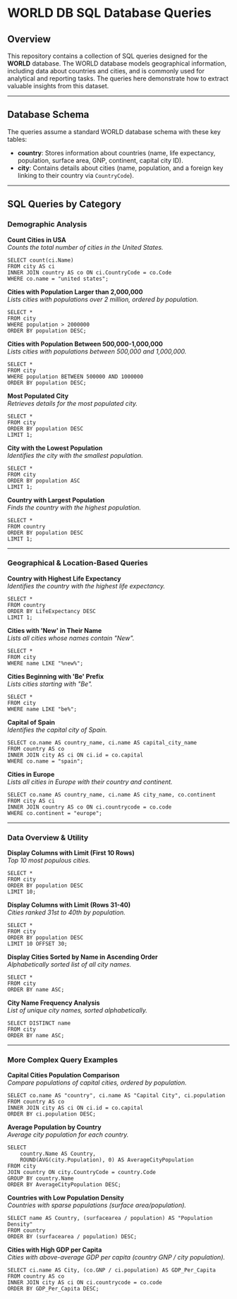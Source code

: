 # WORLD DB SQL Database Queries

## Overview

This repository contains a collection of SQL queries designed for the **WORLD** database. The WORLD database models geographical information, including data about countries and cities, and is commonly used for analytical and reporting tasks. The queries here demonstrate how to extract valuable insights from this dataset.

---

## Database Schema

The queries assume a standard WORLD database schema with these key tables:

- **country**: Stores information about countries (name, life expectancy, population, surface area, GNP, continent, capital city ID).
- **city**: Contains details about cities (name, population, and a foreign key linking to their country via `CountryCode`).

---

## SQL Queries by Category

### Demographic Analysis

**Count Cities in USA**  
_Counts the total number of cities in the United States._
```
SELECT count(ci.Name)
FROM city AS ci
INNER JOIN country AS co ON ci.CountryCode = co.Code
WHERE co.name = "united states";
```

**Cities with Population Larger than 2,000,000**  
_Lists cities with populations over 2 million, ordered by population._
```
SELECT *
FROM city
WHERE population > 2000000
ORDER BY population DESC;
```

**Cities with Population Between 500,000-1,000,000**  
_Lists cities with populations between 500,000 and 1,000,000._
```
SELECT *
FROM city
WHERE population BETWEEN 500000 AND 1000000
ORDER BY population DESC;
```

**Most Populated City**  
_Retrieves details for the most populated city._
```
SELECT *
FROM city
ORDER BY population DESC
LIMIT 1;
```

**City with the Lowest Population**  
_Identifies the city with the smallest population._
```
SELECT *
FROM city
ORDER BY population ASC
LIMIT 1;
```

**Country with Largest Population**  
_Finds the country with the highest population._
```
SELECT *
FROM country
ORDER BY population DESC
LIMIT 1;
```

---

### Geographical & Location-Based Queries

**Country with Highest Life Expectancy**  
_Identifies the country with the highest life expectancy._
```
SELECT *
FROM country
ORDER BY LifeExpectancy DESC
LIMIT 1;
```

**Cities with 'New' in Their Name**  
_Lists all cities whose names contain "New"._
```
SELECT *
FROM city
WHERE name LIKE "%new%";
```

**Cities Beginning with 'Be' Prefix**  
_Lists cities starting with "Be"._
```
SELECT *
FROM city
WHERE name LIKE "be%";
```

**Capital of Spain**  
_Identifies the capital city of Spain._
```
SELECT co.name AS country_name, ci.name AS capital_city_name
FROM country AS co
INNER JOIN city AS ci ON ci.id = co.capital
WHERE co.name = "spain";
```

**Cities in Europe**  
_Lists all cities in Europe with their country and continent._
```
SELECT co.name AS country_name, ci.name AS city_name, co.continent
FROM city AS ci
INNER JOIN country AS co ON ci.countrycode = co.code
WHERE co.continent = "europe";
```

---

### Data Overview & Utility

**Display Columns with Limit (First 10 Rows)**  
_Top 10 most populous cities._
```
SELECT *
FROM city
ORDER BY population DESC
LIMIT 10;
```

**Display Columns with Limit (Rows 31-40)**  
_Cities ranked 31st to 40th by population._
```
SELECT *
FROM city
ORDER BY population DESC
LIMIT 10 OFFSET 30;
```

**Display Cities Sorted by Name in Ascending Order**  
_Alphabetically sorted list of all city names._
```
SELECT *
FROM city
ORDER BY name ASC;
```

**City Name Frequency Analysis**  
_List of unique city names, sorted alphabetically._
```
SELECT DISTINCT name
FROM city
ORDER BY name ASC;
```

---

### More Complex Query Examples

**Capital Cities Population Comparison**  
_Compare populations of capital cities, ordered by population._
```
SELECT co.name AS "country", ci.name AS "Capital City", ci.population
FROM country AS co
INNER JOIN city AS ci ON ci.id = co.capital
ORDER BY ci.population DESC;
```

**Average Population by Country**  
_Average city population for each country._
```
SELECT
    country.Name AS Country,
    ROUND(AVG(city.Population), 0) AS AverageCityPopulation
FROM city
JOIN country ON city.CountryCode = country.Code
GROUP BY country.Name
ORDER BY AverageCityPopulation DESC;
```

**Countries with Low Population Density**  
_Countries with sparse populations (surface area/population)._
```
SELECT name AS Country, (surfacearea / population) AS "Population Density"
FROM country
ORDER BY (surfacearea / population) DESC;
```

**Cities with High GDP per Capita**  
_Cities with above-average GDP per capita (country GNP / city population)._
```
SELECT ci.name AS City, (co.GNP / ci.population) AS GDP_Per_Capita
FROM country AS co
INNER JOIN city AS ci ON ci.countrycode = co.code
ORDER BY GDP_Per_Capita DESC;
```
